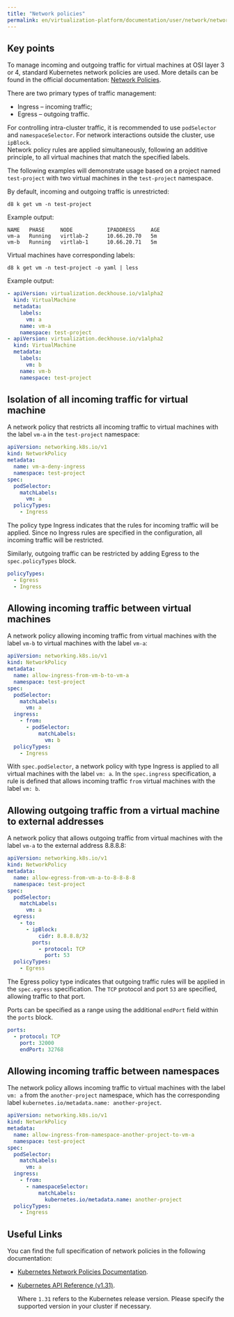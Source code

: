 ```yaml
---
title: "Network policies"
permalink: en/virtualization-platform/documentation/user/network/network-policies.html
---
```


## Key points

To manage incoming and outgoing traffic for virtual machines at OSI layer 3 or 4, standard Kubernetes network policies are used. More details can be found in the official documentation: [Network Policies](https://kubernetes.io/docs/concepts/services-networking/network-policies/).

There are two primary types of traffic management:

- Ingress – incoming traffic;
- Egress – outgoing traffic.

For controlling intra-cluster traffic, it is recommended to use `podSelector` and `namespaceSelector`. For network interactions outside the cluster, use `ipBlock`.  
Network policy rules are applied simultaneously, following an additive principle, to all virtual machines that match the specified labels.

The following examples will demonstrate usage based on a project named `test-project` with two virtual machines in the `test-project` namespace.

By default, incoming and outgoing traffic is unrestricted:

```shell
d8 k get vm -n test-project
```

Example output:

```console
NAME   PHASE     NODE           IPADDRESS     AGE
vm-a   Running   virtlab-2      10.66.20.70   5m
vm-b   Running   virtlab-1      10.66.20.71   5m
```

Virtual machines have corresponding labels:

```shell
d8 k get vm -n test-project -o yaml | less
```

Example output:

```yaml
- apiVersion: virtualization.deckhouse.io/v1alpha2
  kind: VirtualMachine
  metadata:
    labels:
      vm: a
    name: vm-a
    namespace: test-project
- apiVersion: virtualization.deckhouse.io/v1alpha2
  kind: VirtualMachine
  metadata:
    labels:
      vm: b
    name: vm-b
    namespace: test-project
```

## Isolation of all incoming traffic for virtual machine

A network policy that restricts all incoming traffic to virtual machines with the label `vm-a` in the `test-project` namespace:

```yaml
apiVersion: networking.k8s.io/v1
kind: NetworkPolicy
metadata:
  name: vm-a-deny-ingress
  namespace: test-project
spec:
  podSelector:
    matchLabels:
      vm: a
  policyTypes:
    - Ingress
```

The policy type Ingress indicates that the rules for incoming traffic will be applied. Since no Ingress rules are specified in the configuration, all incoming traffic will be restricted.

Similarly, outgoing traffic can be restricted by adding Egress to the `spec.policyTypes` block.

```yaml
policyTypes:
  - Egress
  - Ingress
```

## Allowing incoming traffic between virtual machines

A network policy allowing incoming traffic from virtual machines with the label `vm-b` to virtual machines with the label `vm-a`:

```yaml
apiVersion: networking.k8s.io/v1
kind: NetworkPolicy
metadata:
  name: allow-ingress-from-vm-b-to-vm-a
  namespace: test-project
spec:
  podSelector:
    matchLabels:
      vm: a
  ingress:
    - from:
      - podSelector:
          matchLabels:
            vm: b
  policyTypes:
    - Ingress
```

With `spec.podSelector`, a network policy with type Ingress is applied to all virtual machines with the label `vm: a`. In the `spec.ingress` specification, a rule is defined that allows incoming traffic `from` virtual machines with the label `vm: b`.

## Allowing outgoing traffic from a virtual machine to external addresses

A network policy that allows outgoing traffic from virtual machines with the label `vm-a` to the external address 8.8.8.8:

```yaml
apiVersion: networking.k8s.io/v1
kind: NetworkPolicy
metadata:
  name: allow-egress-from-vm-a-to-8-8-8-8
  namespace: test-project
spec:
  podSelector:
    matchLabels:
      vm: a
  egress:
    - to:
      - ipBlock:
          cidr: 8.8.8.8/32
        ports:
          - protocol: TCP
            port: 53
  policyTypes:
    - Egress
```

The Egress policy type indicates that outgoing traffic rules will be applied in the `spec.egress` specification. The `TCP` protocol and port `53` are specified, allowing traffic to that port.

Ports can be specified as a range using the additional `endPort` field within the `ports` block.

```yaml
ports:
  - protocol: TCP
    port: 32000
    endPort: 32768
```

## Allowing incoming traffic between namespaces

The network policy allows incoming traffic to virtual machines with the label `vm: a` from the `another-project` namespace, which has the corresponding label `kubernetes.io/metadata.name: another-project`.

```yaml
apiVersion: networking.k8s.io/v1
kind: NetworkPolicy
metadata:
  name: allow-ingress-from-namespace-another-project-to-vm-a
  namespace: test-project
spec:
  podSelector:
    matchLabels:
      vm: a
  ingress:
    - from:
      - namespaceSelector:
          matchLabels:
            kubernetes.io/metadata.name: another-project
  policyTypes:
    - Ingress
```

## Useful Links

You can find the full specification of network policies in the following documentation:

- [Kubernetes Network Policies Documentation](https://kubernetes.io/docs/concepts/services-networking/network-policies).
- [Kubernetes API Reference (v1.31)](https://kubernetes.io/docs/reference/generated/kubernetes-api/v1.31/#networkpolicy-v1-networking-k8s-io).

  Where `1.31` refers to the Kubernetes release version. Please specify the supported version in your cluster if necessary.
